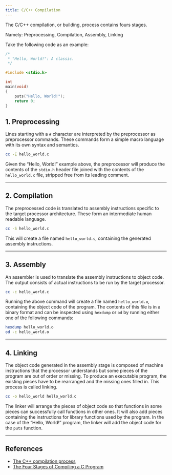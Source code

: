 ```yaml
---
title: C/C++ Compilation
---
```


The C/C++ compilation, or building, process contains fours stages.
<!--more-->

Namely: Preprocessing, Compilation, Assembly, Linking

Take the following code as an example:

```c
/*
 * "Hello, World!": A classic.
 */

#include <stdio.h>

int
main(void)
{
	puts("Hello, World!");
	return 0;
}
```

## 1. Preprocessing

Lines starting with a `#` character are interpreted by the preprocessor as preprocessor commands. These commands form a simple macro language with its own syntax and semantics.

```bash
cc -E hello_world.c
```

Given the “Hello, World!” example above, the preprocessor will produce the contents of the `stdio.h` header file joined with the contents of the `hello_world.c` file, stripped free from its leading comment.

---

## 2. Compilation

The preprocessed code is translated to assembly instructions specific to the target processor architecture. These form an intermediate human readable language.

```bash
cc -S hello_world.c
```

This will create a file named `hello_world.s`, containing the generated assembly instructions.

---

## 3. Assembly

An assembler is used to translate the assembly instructions to object code. The output consists of actual instructions to be run by the target processor.

```bash
cc -c hello_world.c
```

Running the above command will create a file named `hello_world.o`, containing the object code of the program. The contents of this file is in a binary format and can be inspected using `hexdump` or `od` by running either one of the following commands:

```bash
hexdump hello_world.o
od -c hello_world.o
```

---

## 4. Linking

The object code generated in the assembly stage is composed of machine instructions that the processor understands but some pieces of the program are out of order or missing. To produce an executable program, the existing pieces have to be rearranged and the missing ones filled in. This process is called linking.

```bash
cc -o hello_world hello_world.c
```

The linker will arrange the pieces of object code so that functions in some pieces can successfully call functions in other ones. It will also add pieces containing the instructions for library functions used by the program. In the case of the “Hello, World!” program, the linker will add the object code for the `puts` function.

---

## References
* [The C++ compilation process](http://faculty.cs.niu.edu/~mcmahon/CS241/Notes/compile.html)
* [The Four Stages of Compiling a C Program](https://www.calleerlandsson.com/the-four-stages-of-compiling-a-c-program/)

